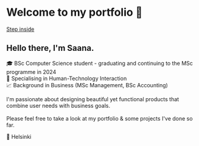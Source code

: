 # Welcome to my portfolio &#128150;
<a href="https://saanahanninen.github.io/portfolio/">Step inside</a>

## Hello there, I'm Saana.

&#127891; BSc Computer Science student - graduating and continuing to the MSc programme in 2024 <br>
&#127919; Specialising in Human-Technology Interaction <br>
&#128200; Background in Business (MSc Management, BSc Accounting) <br>

I'm passionate about designing beautiful yet functional products that combine user needs with business goals. <br><br>
Please feel free to take a look at my portfolio & some projects I've done so far.

&#128205; Helsinki